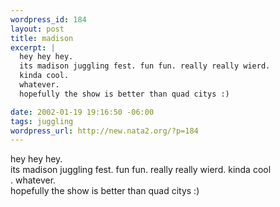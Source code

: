 ```yaml
--- 
wordpress_id: 184
layout: post
title: madison
excerpt: |
  hey hey hey.
  its madison juggling fest. fun fun. really really wierd.
  kinda cool. 
  whatever.
  hopefully the show is better than quad citys :)

date: 2002-01-19 19:16:50 -06:00
tags: juggling
wordpress_url: http://new.nata2.org/?p=184
---
```

hey hey hey.
<br/>its madison juggling fest. fun fun. really really wierd.
kinda cool<br/>. 
whatever.<br/>
hopefully the show is better than quad citys :)
